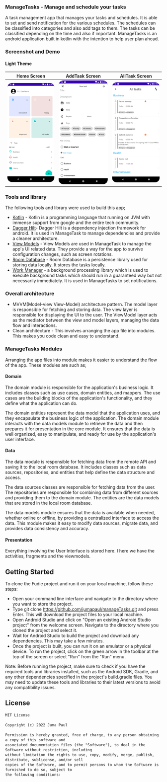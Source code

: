 ### ManageTasks - Manage and schedule your tasks
A task management app that manages your tasks and schedules. It is able to set and send notification for the various schedules. The schedules can be classified into categories and also add tags to them. The tasks can be classified depending on the time and also if important.
ManageTasks is an android application built in kotlin with the intention to help user plan ahead.

### Screenshot and Demo

#### Light Theme
Home Screen             |  AddTask Screen             | AllTask Screen
:-------------------------:|:-------------------------:|:-------------------------:
![Home screen image](images/1-lightTheme.png)  |  ![AddTask screen image](images/2-lightTheme.png)  | ![AddTask screen image](images/3-lightTheme.png)


### Tools and library
The following tools and library were used to build this app;
- [Kotlin](https://kotlinlang.org/) - Kotlin is a programming language that running on JVM with immense support from google and the entire tech community.
- [Dagger Hilt](https://dagger.dev/hilt/)- Dagger Hilt is a dependency injection framework for android. It is used in ManageTask to manage dependencies and provide a cleaner architecture.
- [View Models](https://developer.android.com/topic/libraries/architecture/viewmodel) - View Models are used in ManageTask to manage the app's UI related data. They provide a way for the app to survive configuration changes, such as screen rotations.
- [Room Database](https://developer.android.com/training/data-storage/room) - Room Database is a persistence library used for storing data locally. It stores the tasks locally.
- [Work Manager](https://developer.android.com/reference/androidx/work/WorkManager) - a background processing library which is used to execute background tasks which should run in a guaranteed way but not necessarily immediately. It is used in ManageTasks to set notifications.

### Overall architecture
- MVVM(Model-view View-Model) architecture pattern. The model layer is responsible for fetching and storing data. The view layer is responsible for displaying the UI to the user. The ViewModel layer acts as the mediator between the view and model layers, managing the data flow and interactions.
- Clean architecture - This involves arranging the app file into modules. This makes you code clean and easy to understand.

### ManageTasks Modules
Arranging the app files into module makes it easier to understand the flow of the app. These modules are such as;

#### Domain
The domain module is responsible for the application's business logic. It includes classes such as use cases, domain entities, and mappers. 
The use cases are the building blocks of the application's functionality, and they define what the application can do.

The domain entities represent the data model that the application uses, and they encapsulate the business logic of the application. The domain module interacts with the data models module to retrieve the data and then prepares it for presentation in the core module. It ensures that the data is well organized, easy to manipulate, and ready for use by the application's user interface.

#### Data
The data  module is responsible for fetching data from the remote API and saving it to the local room database. It includes classes such as data sources, 
repositories, and entities that help define the data structure and access.

The data sources classes are responsible for fetching data from the user. The repositories are responsible for combining data 
from different sources and providing them to the domain module. The entities are the data models that are stored in the local room database.

The data models module ensures that the data is available when needed, whether online or offline, by providing a centralized interface to access the data. This module makes it easy to modify data sources, migrate data, and provides data consistency and accuracy.

#### Presentation
Everything involving the User Interface is stored here. I here we have the activities, fragments and the viewmodels.

## Getting Started

To clone the Fudie project and run it on your local machine, follow these steps:

- Open your command line interface and navigate to the directory where you want to store the project.
- Type git clone https://github.com/jumapaul/manageTasks.git and press Enter. This will download the project files to your local machine.
- Open Android Studio and click on "Open an existing Android Studio project" from the welcome screen. Navigate to the directory where you cloned the project and select it.
- Wait for Android Studio to build the project and download any dependencies. This may take a few minutes.
- Once the project is built, you can run it on an emulator or a physical device. To run the project, click on the green arrow in the toolbar at the top of the screen or select "Run" from the "Run" menu.

Note: Before running the project, make sure to check if you have the required tools and libraries installed, such as the Android SDK, Gradle, and any other dependencies specified in the project's build.gradle files. You may need to update these tools and libraries to their latest versions to avoid any compatibility issues.

## License

 ```
 MIT License
 
 Copyright (c) 2022 Juma Paul
 
 Permission is hereby granted, free of charge, to any person obtaining a copy of this software and 
 associated documentation files (the "Software"), to deal in the Software without restriction, including 
 without limitation the rights to use, copy, modify, merge, publish, distribute, sublicense, and/or sell 
 copies of the Software, and to permit persons to whom the Software is furnished to do so, subject to 
 the following conditions:
